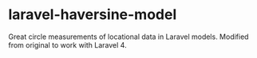 laravel-haversine-model
=======================

Great circle measurements of locational data in Laravel models.
Modified from original to work with Laravel 4.
